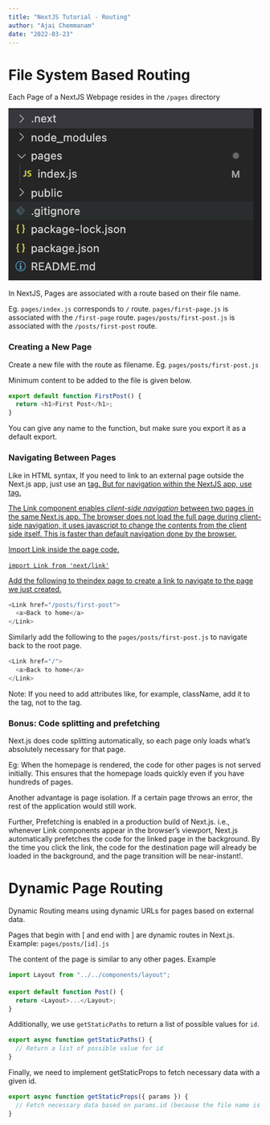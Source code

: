 ```yaml
---
title: "NextJS Tutorial - Routing"
author: "Ajai Chemmanam"
date: "2022-03-23"
---
```


# File System Based Routing

Each Page of a NextJS Webpage resides in the `/pages` directory

![nextjs_pages.png](/static/blogImages/nextjs_pages.png)

In NextJS, Pages are associated with a route based on their file name.

Eg.
`pages/index.js` corresponds to `/` route.
`pages/first-page.js` is associated with the `/first-page` route.
`pages/posts/first-post.js` is associated with the `/posts/first-post` route.

### Creating a New Page

Create a new file with the route as filename. Eg. `pages/posts/first-post.js`

Minimum content to be added to the file is given below.

```js
export default function FirstPost() {
  return <h1>First Post</h1>;
}
```

You can give any name to the function, but make sure you export it as a default export.

### Navigating Between Pages

Like in HTML syntax, If you need to link to an external page outside the Next.js app, just use an <a href="…"> tag.
But for navigation within the NextJS app, use <Link> tag.

The Link component enables _client-side navigation_ between two pages in the same Next.js app.
The browser does not load the full page during client-side navigation, it uses javascript to change the contents from the client side itself. This is faster than default navigation done by the browser.

Import Link inside the page code.

`import Link from 'next/link'`

Add the following to theindex page to create a link to navigate to the page we just created.

```js
<Link href="/posts/first-post">
  <a>Back to home</a>
</Link>
```

Similarly add the following to the `pages/posts/first-post.js` to navigate back to the root page.

```js
<Link href="/">
  <a>Back to home</a>
</Link>
```

Note: If you need to add attributes like, for example, className, add it to the <a> tag, not to the <Link> tag.

### Bonus: Code splitting and prefetching

Next.js does code splitting automatically, so each page only loads what’s absolutely necessary for that page.

Eg: When the homepage is rendered, the code for other pages is not served initially. This ensures that the homepage loads quickly even if you have hundreds of pages.

Another advantage is page isolation. If a certain page throws an error, the rest of the application would still work.

Further, Prefetching is enabled in a production build of Next.js.
i.e., whenever Link components appear in the browser’s viewport, Next.js automatically prefetches the code for the linked page in the background. By the time you click the link, the code for the destination page will already be loaded in the background, and the page transition will be near-instant!.

# Dynamic Page Routing

Dynamic Routing means using dynamic URLs for pages based on external data.

Pages that begin with [ and end with ] are dynamic routes in Next.js.
Example: `pages/posts/[id].js`

The content of the page is similar to any other pages.
Example

```js
import Layout from "../../components/layout";

export default function Post() {
  return <Layout>...</Layout>;
}
```

Additionally, we use `getStaticPaths` to return a list of possible values for `id`.

```js
export async function getStaticPaths() {
  // Return a list of possible value for id
}
```

Finally, we need to implement getStaticProps to fetch necessary data with a given id.

```js
export async function getStaticProps({ params }) {
  // Fetch necessary data based on params.id (because the file name is [id].js)
}
```
